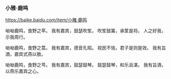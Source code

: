 ### 小雅·鹿鸣
https://baike.baidu.com/item/小雅·鹿鸣

呦呦鹿鸣，食野之苹。
我有嘉宾，鼓瑟吹笙。
吹笙鼓簧，承筐是将。
人之好我，示我周行。

呦呦鹿鸣，食野之蒿。
我有嘉宾，德音孔昭。
视民不恌，君子是则是效。
我有旨酒，嘉宾式燕以敖。

呦呦鹿鸣，食野之芩。
我有嘉宾，鼓瑟鼓琴。
鼓瑟鼓琴，和乐且湛。
我有旨酒，以燕乐嘉宾之心。
